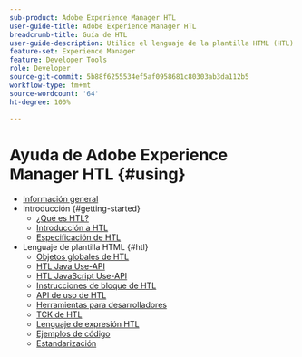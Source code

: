 ```yaml
---
sub-product: Adobe Experience Manager HTL
user-guide-title: Adobe Experience Manager HTL
breadcrumb-title: Guía de HTL
user-guide-description: Utilice el lenguaje de la plantilla HTML (HTL) para crear un marco web de nivel empresarial.
feature-set: Experience Manager
feature: Developer Tools
role: Developer
source-git-commit: 5b88f6255534ef5af0958681c80303ab3da112b5
workflow-type: tm+mt
source-wordcount: '64'
ht-degree: 100%

---
```



# Ayuda de Adobe Experience Manager HTL {#using}

+ [Información general](overview.md)
+ Introducción {#getting-started}
   + [¿Qué es HTL?](update.md)
   + [Introducción a HTL](getting-started.md)
   + [Especificación de HTL](htl-specification.md)
+ Lenguaje de plantilla HTML {#htl}
   + [Objetos globales de HTL](global-objects.md)
   + [HTL Java Use-API](use-api-java.md)
   + [HTL JavaScript Use-API](use-api-javascript.md)
   + [Instrucciones de bloque de HTL](block-statements.md)
   + [API de uso de HTL](use-api.md)
   + [Herramientas para desarrolladores](dev-tools.md)
   + [TCK de HTL](htl-tck.md)
   + [Lenguaje de expresión HTL](expression-language.md)
   + [Ejemplos de código](code-samples.md)
   + [Estandarización](standardization.md)